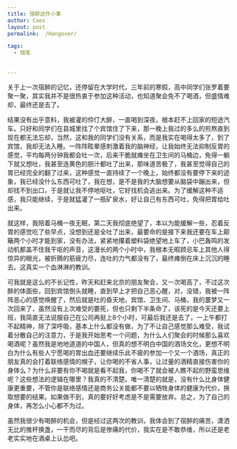 ```yaml
---
title: 宿醉这件小事
author: Caos
layout: post
permalink:  /Hangover/

tags:
  - 随笔
  
  
---
```



关于上一次宿醉的记忆，还停留在大学时代，三年前的寒假，高中同学们张罗着要聚一聚，其实我并不是很热衷于参加这种活动，也知道聚会免不了喝酒，但盛情难却，最终还是去了。
<!--more-->

结果没有出乎意料，我被灌的伶仃大醉，一直喝到深夜，根本赶不上回家的短途汽车。只好和同学们在县城里找了个宾馆住了下来，那一晚上我过的多么的煎熬直到现在都无法忘却，当然，这和我的同学们没有关系，而是我实在喝得太多了，到了宾馆，我却无法入睡。一阵阵眩晕感刺激着我的脑神经，让我始终无法抑制反胃的感觉，平均每两分钟我都会吐一次，后来干脆就瘫坐在卫生间的马桶边，免得一躺下就又想吐，我甚至连黄色的胆汁都吐了出来，那味道苦极了，我甚至觉得自己的胃已经完全的翻了过来，这种感觉一直持续了一个晚上，始终都没有要停下来的迹象，我已经没什么东西可吐了，我在想，是不是我的大脑想要从脑袋中蹦出来，但却找不到出口，于是就让我不停地呕吐，它好找机会逃出来。为了缓解这种不适感，我只能继续，于是就猛灌了一瓶矿泉水，好让自己有东西可吐，免得把胃给吐出来。

就这样，我陪着马桶一夜无眠，第二天我彻底绝望了，本以为能缓解一些，忍着反胃的感觉吃了些早点，没想到还是全吐了出来，最要命的是接下来我还要在车上颠簸两个小时才能到家，没有办法，紧紧地攥着塑料袋绝望地上车了，小巴轰鸣的发动机都盖不住我干呕的声音，这漫长的两个小时中，我根本无暇顾忌车上其他人得惊异的眼光，被折腾的筋疲力尽，连吐的力气都没有了，最终瘫倒在床上沉沉的睡去。这真实一个血淋淋的教训。

可我就是这么的不长记性，昨天和赶来北京的朋友聚会，又一次喝高了，不过这次醉的体面些，回到宾馆倒头就睡，直到早上才把自己恶心醒，对，没错，我被一阵阵恶心的感觉唤醒了，然后就是吐的昏天地，宾馆、卫生间、马桶，我的噩梦又一次回来了，虽然没有上次难受的要死，但也只剩下半条命了，该死的是今天还要上班，我简直无法说服自己在公司再挺上8个小时，可最后我还是去了，一上午都打不起精神，除了深呼吸，基本上什么都没有做，为了不让自己感觉那么难受，我试着分散自己的注意力，于是我开始思考一个问题，为什么人们聚会的时候那么喜欢喝酒呢？虽然我是地地道道的中国人，但真的想不明白中国的酒场文化，更想不明白为什么有些人宁愿喝的胃出血还要继续乐此不疲的参加一个又一个酒场，真正的朋友真的会打着联络感情的幌子，让你喝的不省人事，让过量的酒精直接伤害你的身体么？为什么非要有你不喝就是看不起我，你喝不了就会被人瞧不起的野蛮思维呢？这些想法的逻辑在哪里？我真的不清楚。唯一清楚的就是，没有什么比身体健康更重要，不管你是联络感情还是商务公关能都不要以牺牲身体的健康为代价，换取想要的结果。如果做不到，真的要好好考虑是不是需要放弃。总之，为了自己的身体，再怎么小心都不为过。

虽然我很少有喝醉的机会，但是经过这两次的教训，我体会到了宿醉的痛苦，潇洒无比的推杯换盏，一干而尽的背后是惨痛的代价，我实在是不敢恭维，所以还是老老实实地在酒桌上认怂吧。